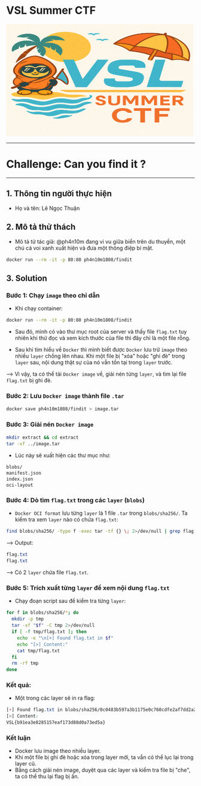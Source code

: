 # VSL Summer CTF

<img src="https://github.com/Thuanle2401/VSL-CTF/blob/main/web/UploadFile1/images/VSL-summer.png?raw=true" width="500" height="300">

---

# Challenge: Can you find it ?

---

## 1. Thông tin người thực hiện

- Họ và tên: Lê Ngọc Thuận

## 2. Mô tả thử thách

- Mô tả từ tác giả: @ph4n10m đang vi vu giữa biển trên du thuyền, một chú cá voi xanh xuất hiện và đưa một thông điệp bí mật.

```bash
docker run --rm -it -p 80:80 ph4n10m1808/findit  
```

## 3. Solution

### Bước 1: Chạy `image` theo chỉ dẫn

- Khi chạy container:

```bash
docker run --rm -it -p 80:80 ph4n10m1808/findit
```

- Sau đó, mình có vào thư mục root của server và thấy file `flag.txt` tuy nhiên khi thử đọc và xem kích thước của file thì đây chỉ là một file rỗng.

- Sau khi tìm hiểu về `Docker` thì mình biết được `Docker` lưu trữ `image` theo nhiều `layer` chồng lên nhau. Khi một file bị "xóa" hoặc "ghi đè" trong `layer` sau, nội dung thật sự của nó vẫn tồn tại trong `layer` trước.

--> Vì vậy, ta có thể tải `Docker image` về, giải nén từng `layer`, và tìm lại file `flag.txt` bị ghi đè.

### Bước 2: Lưu `Docker image` thành file `.tar`

```bash
docker save ph4n10m1808/findit > image.tar
```

### Bước 3: Giải nén `Docker image`

```bash
mkdir extract && cd extract
tar -xf ../image.tar
```

- Lúc này sẽ xuất hiện các thư mục như:

```pgsql
blobs/
manifest.json
index.json
oci-layout
```

### Bước 4: Dò tìm `flag.txt` trong các `layer` (`blobs`)

- `Docker OCI format` lưu từng `layer` là 1 file `.tar` trong `blobs/sha256/`. Ta kiểm tra xem `layer` nào có chứa `flag.txt`:

```bash
find blobs/sha256/ -type f -exec tar -tf {} \; 2>/dev/null | grep flag.txt
```

--> Output:

```css
flag.txt
flag.txt
```

--> Có 2 `layer` chứa file `flag.txt`.

### Bước 5: Trích xuất từng `layer` để xem nội dung `flag.txt`

- Chạy đoạn script sau để kiểm tra từng `layer`:

```bash
for f in blobs/sha256/*; do
  mkdir -p tmp
  tar -xf "$f" -C tmp 2>/dev/null
  if [ -f tmp/flag.txt ]; then
    echo -e "\n[+] Found flag.txt in $f"
    echo "[>] Content:"
    cat tmp/flag.txt
  fi
  rm -rf tmp
done
```

### Kết quả:

- Một trong các layer sẽ in ra flag:

```css
[+] Found flag.txt in blobs/sha256/0c0483b597a3b1175e0c760cdfe2af7dd2a2edce1dfb852471c96d96b874057f
[>] Content:
VSL{b91ea3e8285157eaf173d88d0a73ed5a}
```

### Kết luận

- Docker lưu image theo nhiều layer.
- Khi một file bị ghi đè hoặc xóa trong layer mới, ta vẫn có thể lục lại trong layer cũ.
- Bằng cách giải nén image, duyệt qua các layer và kiểm tra file bị "che", ta có thể thu lại flag bị ẩn.
